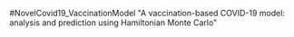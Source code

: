 #NovelCovid19_VaccinationModel
"A vaccination-based COVID-19 model: analysis and prediction using Hamiltonian Monte Carlo"
